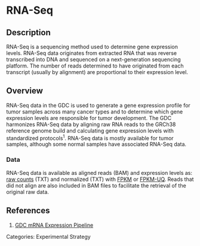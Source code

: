 # RNA-Seq #
## Description ##

RNA-Seq is a sequencing method used to determine gene expression levels. RNA-Seq data originates from extracted RNA that was reverse transcribed into DNA and sequenced on a next-generation sequencing platform. The number of reads determined to have originated from each transcript (usually by alignment) are proportional to their expression level.

## Overview ##

RNA-Seq data in the GDC is used to generate a gene expression profile for tumor samples across many cancer types and to determine which gene expression levels are responsible for tumor development. The GDC harmonizes RNA-Seq data by aligning raw RNA reads to the GRCh38 reference genome build and calculating gene expression levels with standardized protocols<sup>1</sup>. RNA-Seq data is mostly available for tumor samples, although some normal samples have associated RNA-Seq data.

### Data ###

RNA-Seq data is available as aligned reads (BAM) and expression levels as: [raw counts](HTSeq-Counts.md) (TXT) and normalized (TXT) with [FPKM](HTSeq-FPKM.md) or [FPKM-UQ](HTSeq-FPKM-UQ.md). Reads that did not align are also included in BAM files to facilitate the retrieval of the original raw data.   

## References ##
1. [GDC mRNA Expression Pipeline](https://docs.gdc.cancer.gov/Data/Bioinformatics_Pipelines/Expression_mRNA_Pipeline/)

Categories: Experimental Strategy
